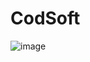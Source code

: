 # CodSoft
![image](https://github.com/user-attachments/assets/9b141351-b98e-4cbb-8398-3788c62666be)
